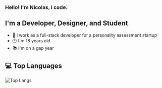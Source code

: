 ### Hello! I'm Nicolas, I code.

## I'm a Developer, Designer, and Student
- 🤖 I work as a full-stack developer for a personality assessment startup
- 🕛 I'm 18 years old
- 📚 I'm on a gap year

## 💻 Top Languages

![Top Langs](https://github-readme-stats.vercel.app/api/top-langs/?username=Nicolas-Gatien&layout=compact&size_weight=0.0&count_weight=1.0&hide=shaderlab,hlsl,css,html)
